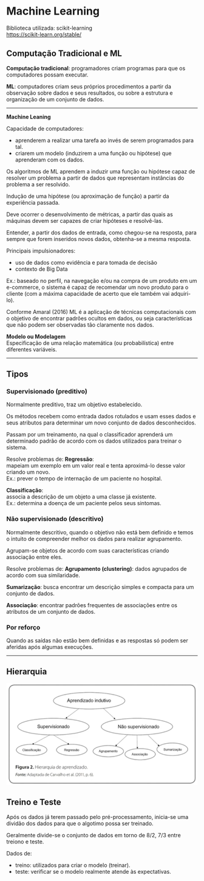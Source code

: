 # Machine Learning

Biblioteca utilizada: scikit-learning <br>
https://scikit-learn.org/stable/

## **Computação Tradicional e ML**

**Computação tradicional**: programadores criam programas para que os computadores possam executar. <br>

**ML**: computadores criam seus próprios procedimentos a partir da observação sobre dados e seus resultados, ou sobre a estrutura e organização de um conjunto de dados.

____

**Machine Leaning**

Capacidade de computadores:
* aprenderem a realizar uma tarefa ao invés de serem programados para tal. <br>
* criarem um modelo (induzirem a uma função ou hipótese) que aprenderam com os dados. <br>

Os algoritmos de ML aprendem a induzir uma função ou hipótese capaz de resolver um problema a partir de dados que representam instâncias do problema a ser resolvido.

Indução de uma hipótese (ou aproximação de função) a partir da experiência passada. <br>

Deve ocorrer o desenvolvimento de métricas, a partir das quais as máquinas devem ser capazes de criar hipóteses e resolvê-las. <br>

Entender, a partir dos dados de entrada, como chegou-se na resposta, para sempre que forem inseridos novos dados, obtenha-se a mesma resposta.

Principais impulsionadores:
* uso de dados como evidência e para tomada de decisão
* contexto de Big Data

Ex.: baseado no perfil, na navegação e/ou na compra de um produto em um e-commerce, o sistema é capaz de recomendar um novo produto para o cliente (com a máxima capacidade de acerto que ele também vai adquiri-lo).

Conforme Amaral (2016) ML é a aplicação de técnicas computacionais com o objetivo de encontrar padrões ocultos em dados, ou seja características que não podem ser observadas tão claramente nos dados.

**Modelo ou Modelagem** <br>
Especificação de uma relação matemática (ou probabilística) entre diferentes variáveis.

___

## **Tipos**

### **Supervisionado (preditivo)**

Normalmente preditivo, traz um objetivo estabelecido. <br>

Os métodos recebem como entrada dados rotulados e usam esses dados e seus atributos para determinar um novo conjunto de dados desconhecidos. <br>

Passam por um treinamento, na qual o classificador aprenderá um determinado padrão de acordo com os dados utilizados para treinar o sistema.

Resolve problemas de:
**Regressão**: <br>
mapeiam um exemplo em um valor real e tenta aproximá-lo desse valor criando um novo. <br>
Ex.: prever o tempo de internação de um paciente no hospital.

**Classificação**: <br>
associa a descrição de um objeto a uma classe já existente.<br>
Ex.: determina a doença de um paciente pelos seus sintomas.

### **Não supervisionado (descritivo)**
Normalmente descritivo, quando o objetivo não está bem definido e temos o intuito de compreender melhor os dados para realizar agrupamento. <br>

Agrupam-se objetos de acordo com suas características criando associação entre eles. <br>

Resolve problemas de:
**Agrupamento (clustering)**: dados agrupados de acordo com sua similaridade. <br>

**Sumarização**: busca encontrar um descrição simples e compacta para um conjunto de dados. <br>

**Associação**: encontrar padrões frequentes de associações entre os atributos de um conjunto de dados.

### **Por reforço**
Quando as saídas não estão bem definidas e as respostas só podem ser aferidas após algumas execuções.

___

## **Hierarquia**

![HierarquiaML](../Arquivos/img/hierarquiaML.png)

## **Treino e Teste**

Após os dados já terem passado pelo pré-processamento, inicia-se uma dividão dos dados para que o algotimo possa ser treinado. <br>

Geralmente divide-se o conjunto de dados em torno de 8/2, 7/3 entre treiono e teste. <br>

Dados de:
* treino: utilizados para criar o modelo (treinar). <br>
* teste: verificar se o modelo realmente atende às expectativas.

